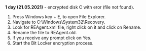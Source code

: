 **1 day (21.05.2021)** - encrypted disk C with eror (file not found). 
1. Press Windows key + E, to open File Explorer.
2. Navigate to C:\Windows\System32\Recovery.
3. Look for REAgent.xml file, right click on it and click on Rename.
4. Rename the file to REAgent.old.
5. If you receive any prompt click on Yes.
6. Start the Bit Locker encryption process.
